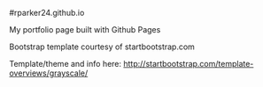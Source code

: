 #rparker24.github.io

My portfolio page built with Github Pages

Bootstrap template courtesy of startbootstrap.com

Template/theme and info here: http://startbootstrap.com/template-overviews/grayscale/

